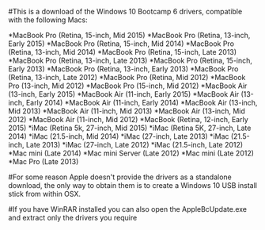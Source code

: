 #This is a download of the Windows 10 Bootcamp 6 drivers, compatible with the following Macs:

*MacBook Pro (Retina, 15-inch, Mid 2015)
*MacBook Pro (Retina, 13-inch, Early 2015)
*MacBook Pro (Retina, 15-inch, Mid 2014)
*MacBook Pro (Retina, 13-inch, Mid 2014)
*MacBook Pro (Retina, 15-inch, Late 2013)
*MacBook Pro (Retina, 13-inch, Late 2013)
*MacBook Pro (Retina, 15-inch, Early 2013)
*MacBook Pro (Retina, 13-inch, Early 2013)
*MacBook Pro (Retina, 13-inch, Late 2012)
*MacBook Pro (Retina, Mid 2012)
*MacBook Pro (13-inch, Mid 2012)
*MacBook Pro (15-inch, Mid 2012)
*MacBook Air (13-inch, Early 2015)
*MacBook Air (11-inch, Early 2015)
*MacBook Air (13-inch, Early 2014)
*MacBook Air (11-inch, Early 2014)
*MacBook Air (13-inch, Mid 2013)
*MacBook Air (11-inch, Mid 2013)
*MacBook Air (13-inch, Mid 2012)
*MacBook Air (11-inch, Mid 2012)
*MacBook (Retina, 12-inch, Early 2015)
*iMac (Retina 5k, 27-inch, Mid 2015)
*iMac (Retina 5K, 27-inch, Late 2014)
*iMac (21.5-inch, Mid 2014)
*iMac (27-inch, Late 2013)
*iMac (21.5-inch, Late 2013)
*iMac (27-inch, Late 2012)
*iMac (21.5-inch, Late 2012)
*Mac mini (Late 2014)
*Mac mini Server (Late 2012)
*Mac mini (Late 2012)
*Mac Pro (Late 2013)

#For some reason Apple doesn't provide the drivers as a standalone download, the only way to obtain them is to create a Windows 10 USB install stick from within OSX.

#If you have WinRAR installed you can also open the AppleBcUpdate.exe and extract only the drivers you require
